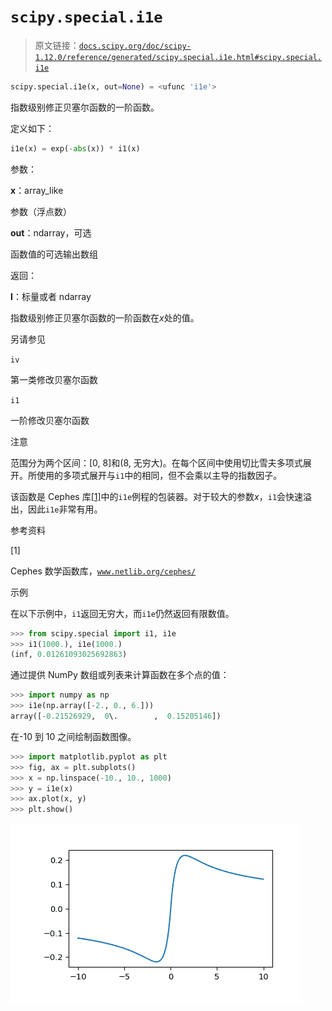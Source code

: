 # `scipy.special.i1e`

> 原文链接：[`docs.scipy.org/doc/scipy-1.12.0/reference/generated/scipy.special.i1e.html#scipy.special.i1e`](https://docs.scipy.org/doc/scipy-1.12.0/reference/generated/scipy.special.i1e.html#scipy.special.i1e)

```py
scipy.special.i1e(x, out=None) = <ufunc 'i1e'>
```

指数级别修正贝塞尔函数的一阶函数。

定义如下：

```py
i1e(x) = exp(-abs(x)) * i1(x) 
```

参数：

**x**：array_like

参数（浮点数）

**out**：ndarray，可选

函数值的可选输出数组

返回：

**I**：标量或者 ndarray

指数级别修正贝塞尔函数的一阶函数在*x*处的值。

另请参见

`iv`

第一类修改贝塞尔函数

`i1`

一阶修改贝塞尔函数

注意

范围分为两个区间：[0, 8]和(8, 无穷大)。在每个区间中使用切比雪夫多项式展开。所使用的多项式展开与`i1`中的相同，但不会乘以主导的指数因子。

该函数是 Cephes 库[[1]](#r1da534a4770f-1)中的`i1e`例程的包装器。对于较大的参数*x*，`i1`会快速溢出，因此`i1e`非常有用。

参考资料

[1]

Cephes 数学函数库，[`www.netlib.org/cephes/`](http://www.netlib.org/cephes/)

示例

在以下示例中，`i1`返回无穷大，而`i1e`仍然返回有限数值。

```py
>>> from scipy.special import i1, i1e
>>> i1(1000.), i1e(1000.)
(inf, 0.01261093025692863) 
```

通过提供 NumPy 数组或列表来计算函数在多个点的值：

```py
>>> import numpy as np
>>> i1e(np.array([-2., 0., 6.]))
array([-0.21526929,  0\.        ,  0.15205146]) 
```

在-10 到 10 之间绘制函数图像。

```py
>>> import matplotlib.pyplot as plt
>>> fig, ax = plt.subplots()
>>> x = np.linspace(-10., 10., 1000)
>>> y = i1e(x)
>>> ax.plot(x, y)
>>> plt.show() 
```

![../../_images/scipy-special-i1e-1.png](img/2408fbd0aea97ee210d91ce5899cc35f.png)
